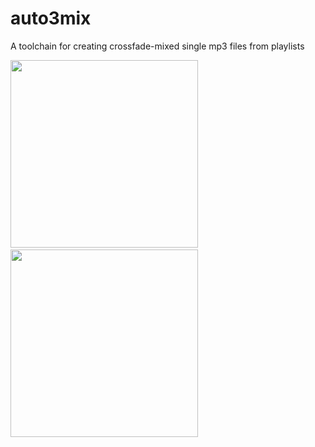 # auto3mix
A toolchain for creating crossfade-mixed single mp3 files from playlists

<img src="https://github.com/Wikinaut/mahnwachenfiguren/blob/master/w.png" height=300>&nbsp;&nbsp;<img src="https://github.com/Wikinaut/mahnwachenfiguren/blob/master/m.png" height=300>
